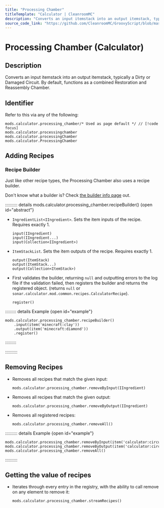 ```yaml
---
title: "Processing Chamber"
titleTemplate: "Calculator | CleanroomMC"
description: "Converts an input itemstack into an output itemstack, typically a Dirty or Damaged Circuit. By default, functions as a combined Restoration and Reassembly Chamber."
source_code_link: "https://github.com/CleanroomMC/GroovyScript/blob/master/src/main/java/com/cleanroommc/groovyscript/compat/mods/calculator/ProcessingChamber.java"
---
```


# Processing Chamber (Calculator)

## Description

Converts an input itemstack into an output itemstack, typically a Dirty or Damaged Circuit. By default, functions as a combined Restoration and Reassembly Chamber.

## Identifier

Refer to this via any of the following:

```groovy:no-line-numbers {1}
mods.calculator.processing_chamber/* Used as page default */ // [!code focus]
mods.calculator.processingchamber
mods.calculator.processingChamber
mods.calculator.ProcessingChamber
```


## Adding Recipes

### Recipe Builder

Just like other recipe types, the Processing Chamber also uses a recipe builder.

Don't know what a builder is? Check [the builder info page](../../groovy/builder.md) out.

:::::::::: details mods.calculator.processing_chamber.recipeBuilder() {open id="abstract"}
- `IngredientList<IIngredient>`. Sets the item inputs of the recipe. Requires exactly 1.

    ```groovy:no-line-numbers
    input(IIngredient)
    input(IIngredient...)
    input(Collection<IIngredient>)
    ```

- `ItemStackList`. Sets the item outputs of the recipe. Requires exactly 1.

    ```groovy:no-line-numbers
    output(ItemStack)
    output(ItemStack...)
    output(Collection<ItemStack>)
    ```

- First validates the builder, returning `null` and outputting errors to the log file if the validation failed, then registers the builder and returns the registered object. (returns `null` or `sonar.calculator.mod.common.recipes.CalculatorRecipe`).

    ```groovy:no-line-numbers
    register()
    ```

::::::::: details Example {open id="example"}
```groovy:no-line-numbers
mods.calculator.processing_chamber.recipeBuilder()
    .input(item('minecraft:clay'))
    .output(item('minecraft:diamond'))
    .register()
```

:::::::::

::::::::::

## Removing Recipes

- Removes all recipes that match the given input:

    ```groovy:no-line-numbers
    mods.calculator.processing_chamber.removeByInput(IIngredient)
    ```

- Removes all recipes that match the given output:

    ```groovy:no-line-numbers
    mods.calculator.processing_chamber.removeByOutput(IIngredient)
    ```

- Removes all registered recipes:

    ```groovy:no-line-numbers
    mods.calculator.processing_chamber.removeAll()
    ```

:::::::::: details Example {open id="example"}
```groovy:no-line-numbers
mods.calculator.processing_chamber.removeByInput(item('calculator:circuitdamaged:4'))
mods.calculator.processing_chamber.removeByOutput(item('calculator:circuitboard:1'))
mods.calculator.processing_chamber.removeAll()
```

::::::::::

## Getting the value of recipes

- Iterates through every entry in the registry, with the ability to call remove on any element to remove it:

    ```groovy:no-line-numbers
    mods.calculator.processing_chamber.streamRecipes()
    ```

